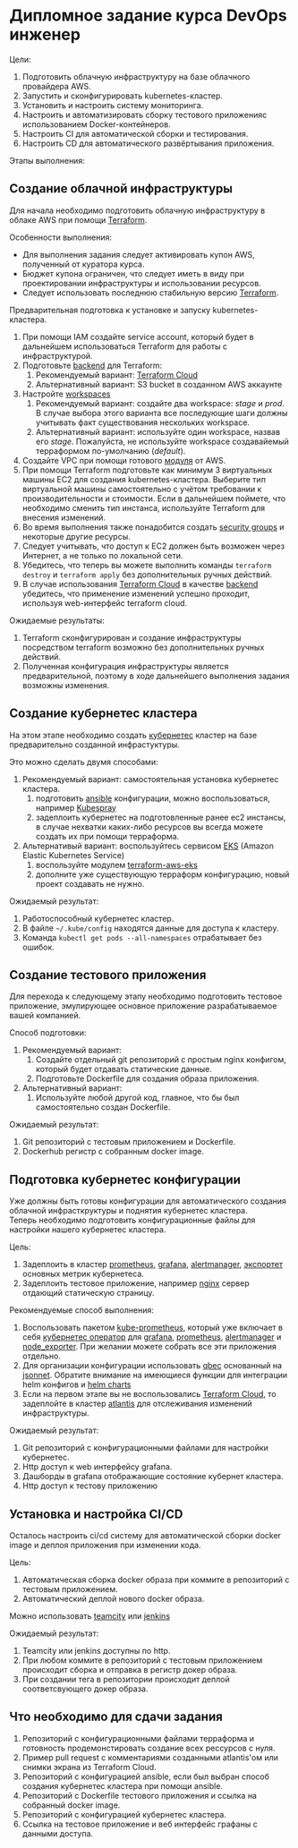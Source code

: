 # Дипломное задание курса DevOps инженер

Цели:
1. Подготовить облачную инфраструктуру на базе облачного провайдера AWS.
2. Запустить и сконфигурировать kubernetes-кластер.
3. Установить и настроить систему мониторинга.
4. Настроить и автоматизировать сборку тестового приложенияс использованием Docker-контейнеров.
5. Настроить CI для автоматической сборки и тестирования.
6. Настроить CD для автоматического развёртывания приложения.

Этапы выполнения:

## Создание облачной инфраструктуры

Для начала необходимо подготовить облачную инфраструктуру в облаке AWS при помощи [Terraform](https://www.terraform.io/).

Особенности выполнения:
- Для выполнения задания следует активировать купон AWS, полученный от куратора курса.
- Бюджет купона ограничен, что следует иметь в виду при проектировании инфраструктуры и использовании ресурсов.
- Следует использовать последнюю стабильную версию [Terraform](https://www.terraform.io/).

Предварительная подготовка к установке и запуску kubernetes-кластера.
1. При помощи IAM создайте service account, который будет в дальнейшем использоваться Terraform для работы с инфраструктурой.
1. Подготовьте [backend](https://www.terraform.io/docs/language/settings/backends/index.html) для Terraform:
   1. Рекомендуемый вариант: [Terraform Cloud](https://app.terraform.io/)
   1. Альтернативный вариант: S3 bucket в созданном AWS аккаунте
1. Настройте [workspaces](https://www.terraform.io/docs/language/state/workspaces.html)
   1. Рекомендуемый вариант: создайте два workspace: *stage* и *prod*. В случае выбора этого варианта все последующие шаги должны учитывать факт существования нескольких workspace.
   1. Альтернативный вариант: используйте один workspace, назвав его *stage*. Пожалуйста, не используйте workspace создавайемый терраформом по-умолчанию (*default*).
1. Создайте VPC при помощи готового [модуля](https://registry.terraform.io/modules/terraform-aws-modules/vpc/aws/latest) от AWS.
1. При помощи Terraform подготовьте как минимум 3 виртуальных машины EC2 для создания kubernetes-кластера. Выберите тип виртуальной машины самостоятельно с учётом требовании к производительности и стоимости. Если в дальнейшем поймете, что необходимо сменить тип инстанса, используйте Terraform для внесения изменений.
1. Во время выполнения также понадобится создать [security groups](https://registry.terraform.io/providers/hashicorp/aws/latest/docs/resources/security_group) и некоторые другие ресурсы.
1. Следует учитывать, что доступ к EC2 должен быть возможен через Интернет, а не только по локальной сети.
1. Убедитесь, что теперь вы можете выполнить команды `terraform destroy` и `terraform apply` без дополнительных ручных действий.
1. В случае использования [Terraform Cloud](https://app.terraform.io/) в качестве [backend](https://www.terraform.io/docs/language/settings/backends/index.html) убедитесь, что применение изменений успешно проходит, используя web-интерфейс terraform cloud.


Ожидаемые результаты:
1. Terraform сконфигурирован и создание инфраструктуры посредством terraform возможно без дополнительных ручных действий.
1. Полученная конфигурация инфраструктуры является предварительной, поэтому в ходе дальнейшего выполнения задания возможны изменения.

## Создание кубернетес кластера

На этом этапе необходимо создать [кубернетес](https://kubernetes.io/ru/docs/concepts/overview/what-is-kubernetes/) кластер на базе предварительно созданной инфрастуктуры.

Это можно сделать двумя способами:
1. Рекомендуемый вариант: самостоятельная установка кубернетес кластера.
   1. подготовить [ansible](https://www.ansible.com/) конфигурации, можно воспользоваться, например [Kubespray](https://kubernetes.io/docs/setup/production-environment/tools/kubespray/)
   1. задеплоить кубернетес на подготовленные ранее ec2 инстансы, в случае нехватки каких-либо ресурсов вы всегда можете создать их при помощи терраформа.
1. Альтернативый вариант: воспользуйтесь сервисом [EKS](https://aws.amazon.com/eks/) (Amazon Elastic Kubernetes Service)
   1. воспользуйте модулем [terraform-aws-eks](https://github.com/terraform-aws-modules/terraform-aws-eks)
   1. дополните уже существующую терраформ конфигурацию, новый проект создавать не нужно.

Ожидаемый результат:
1. Работоспособный кубернетес кластер.
2. В файле `~/.kube/config` находятся данные для доступа к кластеру.
3. Команда `kubectl get pods --all-namespaces` отрабатывает без ошибок.

## Создание тестового приложения

Для перехода к следующему этапу необходимо подготовить тестовое приложение, эмулирующее основное приложение разрабатываемое вашей компанией.

Способ подготовки:
1. Рекомендуемый вариант:
   1. Создайте отдельный git репозиторий с простым nginx конфигом, который будет отдавать статические данные.
   2. Подготовьте Dockerfile для создания образа приложения.
2. Альтернативный вариант:
   1. Используйте любой другой код, главное, что бы был самостоятельно создан Dockerfile.

Ожидаемый результат:
1. Git репозиторий с тестовым приложением и Dockerfile.
2. Dockerhub регистр с собранным docker image.

## Подготовка кубернетес конфигурации

Уже должны быть готовы конфигурации для автоматического создания облачной инфрасткруктуры и поднятия кубернетес кластера.  
Теперь необходимо подготовить конфигурационные файлы для настройки нашего кубернетес кластера.

Цель:
1. Задеплоить в кластер [prometheus](https://prometheus.io/), [grafana](https://grafana.com/), [alertmanager](https://github.com/prometheus/alertmanager), [экспортет](https://github.com/prometheus/node_exporter) основных метрик кубернетеса.
1. Задеплоить тестовое приложение, например [nginx](https://www.nginx.com/) сервер отдающий статическую страницу.

Рекомендуемые способ выполнения:
1. Воспользовать пакетом [kube-prometheus](https://github.com/prometheus-operator/kube-prometheus), который уже включает в себя [кубернетес оператор](https://operatorhub.io/) для [grafana](https://grafana.com/), [prometheus](https://prometheus.io/), [alertmanager](https://github.com/prometheus/alertmanager) и [node_exporter](https://github.com/prometheus/node_exporter). При желании можете собрать все эти приложения отдельно.
1. Для организации конфигурации использовать [qbec](https://qbec.io/) основанный на [jsonnet](https://jsonnet.org/). Обратите внимание на имеющиеся функции для интеграции helm конфигов и [helm charts](https://helm.sh/)
1. Если на первом этапе вы не воспользовались [Terraform Cloud](https://app.terraform.io/), то задеплойте в кластер [atlantis](https://www.runatlantis.io/) для отслеживания изменений инфраструктуры.

Ожидаемый результат:
1. Git репозиторий с конфигурационными файлами для настройки кубернетес.
2. Http доступ к web интерфейсу grafana.
3. Дашборды в grafana отображающие состояние кубернет кластера.
4. Http доступ к тестову приложению

##  Установка и настройка CI/CD

Осталось настроить ci/cd систему для автоматической сборки docker image и деплоя приложения при изменении кода.

Цель:
1. Автоматическая сборка docker образа при коммите в репозиторий с тестовым приложением.
2. Автоматический деплой нового docker образа.

Можно использовать [teamcity](https://www.jetbrains.com/ru-ru/teamcity/) или [jenkins](https://www.jenkins.io/)

Ожидаемый результат:
1. Teamcity или jenkins доступны по http.
2. При любом коммите в репозиторий с тестовым приложением происходит сборка и отправка в регистр докер образа.
3. При создании тега в репозитории происходит деплой соответсвующего докер образа.


##  Что необходимо для сдачи задания
1. Репозиторий с конфигурационными файлами терраформа и готовность продемонстировать создание всех рессурсов с нуля.
2. Пример pull request с комментариями созданными atlantis'ом или снимки экрана из Terraform Cloud.
3. Репозиторий с конфигурацией ansible, если был выбран способ создания кубернетес кластера при помощи ansible.
4. Репозиторий с Dockerfile тестового приложения и ссылка на собранный docker image.
5. Репозиторий с конфигурацией кубернетес кластера.
6. Ссылка на тестовое приложение и веб интерфейс графаны с данными доступа.
